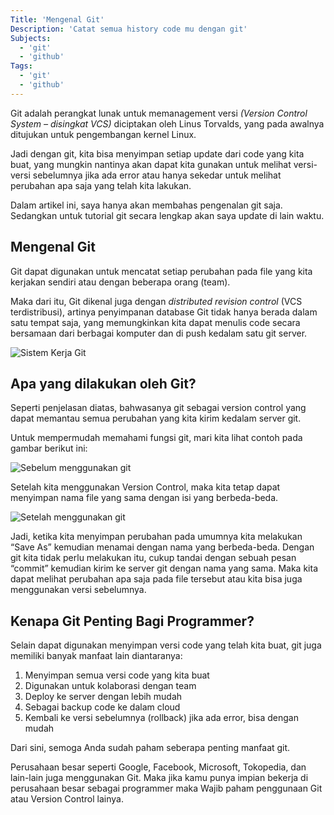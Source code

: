 ```yaml
---
Title: 'Mengenal Git'
Description: 'Catat semua history code mu dengan git'
Subjects:
  - 'git'
  - 'github'
Tags:
  - 'git'
  - 'github'
---
```


Git adalah perangkat lunak untuk memanagement versi _(Version Control System – disingkat VCS)_ diciptakan oleh Linus Torvalds, yang pada awalnya ditujukan untuk pengembangan kernel Linux.

Jadi dengan git, kita bisa menyimpan setiap update dari code yang kita buat, yang mungkin nantinya akan dapat kita gunakan untuk melihat versi-versi sebelumnya jika ada error atau hanya sekedar untuk melihat perubahan apa saja yang telah kita lakukan.

Dalam artikel ini, saya hanya akan membahas pengenalan git saja. Sedangkan untuk tutorial git secara lengkap akan saya update di lain waktu.

Mengenal Git
------------

Git dapat digunakan untuk mencatat setiap perubahan pada file yang kita kerjakan sendiri atau dengan beberapa orang (team).

Maka dari itu, Git dikenal juga dengan _distributed revision control_ (VCS terdistribusi), artinya penyimpanan database Git tidak hanya berada dalam satu tempat saja, yang memungkinkan kita dapat menulis code secara bersamaan dari berbagai komputer dan di push kedalam satu git server.

![Sistem Kerja Git](./assets/Sistem-Git.jpg?resize=1200%2C720&ssl=1)


Apa yang dilakukan oleh Git?
----------------------------

Seperti penjelasan diatas, bahwasanya git sebagai version control yang dapat memantau semua perubahan yang kita kirim kedalam server git.

Untuk mempermudah memahami fungsi git, mari kita lihat contoh pada gambar berikut ini:

![Sebelum menggunakan git](./assets/Sebelum-Menggunakan-Git.jpg)


Setelah kita menggunakan Version Control, maka kita tetap dapat menyimpan nama file yang sama dengan isi yang berbeda-beda.

![Setelah menggunakan git](./assets/Setelah-Menggunakan-Git.jpg)


Jadi, ketika kita menyimpan perubahan pada umumnya kita melakukan “Save As” kemudian menamai dengan nama yang berbeda-beda. Dengan git kita tidak perlu melakukan itu, cukup tandai dengan sebuah pesan “commit” kemudian kirim ke server git dengan nama yang sama. Maka kita dapat melihat perubahan apa saja pada file tersebut atau kita bisa juga menggunakan versi sebelumnya.

Kenapa Git Penting Bagi Programmer?
-----------------------------------

Selain dapat digunakan menyimpan versi code yang telah kita buat, git juga memiliki banyak manfaat lain diantaranya:

1.  Menyimpan semua versi code yang kita buat
2.  Digunakan untuk kolaborasi dengan team
3.  Deploy ke server dengan lebih mudah
4.  Sebagai backup code ke dalam cloud
5.  Kembali ke versi sebelumnya (rollback) jika ada error, bisa dengan mudah

Dari sini, semoga Anda sudah paham seberapa penting manfaat git.

Perusahaan besar seperti Google, Facebook, Microsoft, Tokopedia, dan lain-lain juga menggunakan Git. Maka jika kamu punya impian bekerja di perusahaan besar sebagai programmer maka Wajib paham penggunaan Git atau Version Control lainya.
